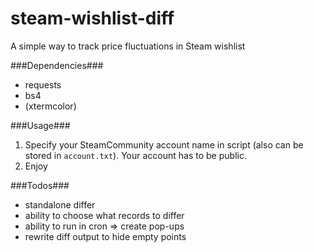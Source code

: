 steam-wishlist-diff
===================

A simple way to track price fluctuations in Steam wishlist

###Dependencies###

* requests
* bs4
* (xtermcolor)

###Usage###

1. Specify your SteamCommunity account name in script (also can be stored in `account.txt`). Your account has to be public.
2. Enjoy

###Todos###

* standalone differ
* ability to choose what records to differ
* ability to run in cron => create pop-ups
* rewrite diff output to hide empty points
